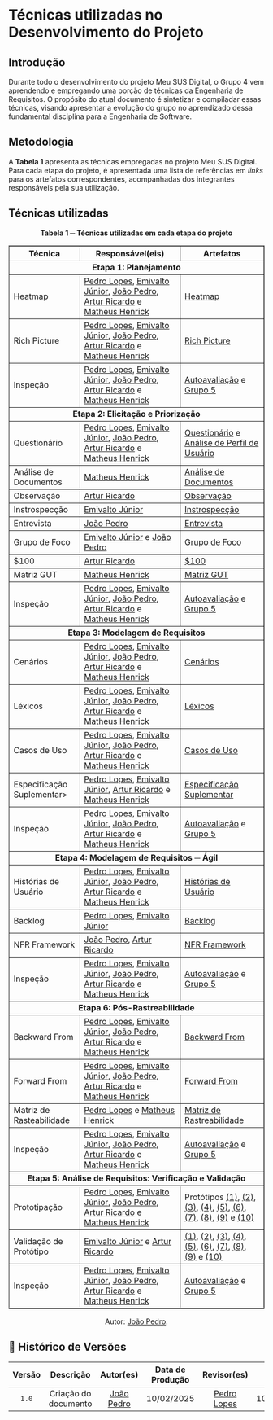 # Técnicas utilizadas no Desenvolvimento do Projeto

## Introdução

Durante todo o desenvolvimento do projeto Meu SUS Digital, o Grupo 4 vem aprendendo e empregando uma porção de técnicas da Engenharia de Requisitos. O propósito do atual documento é sintetizar e compiladar essas técnicas, visando apresentar a evolução do grupo no aprendizado dessa fundamental disciplina para a Engenharia de Software.

## Metodologia

A **Tabela 1** apresenta as técnicas empregadas no projeto Meu SUS Digital. Para cada etapa do projeto, é apresentada uma lista de referências em *links* para os artefatos correspondentes, acompanhadas dos integrantes responsáveis pela sua utilização.

## Técnicas utilizadas

<div align="center">
    <p><strong>Tabela 1 ─ Técnicas utilizadas em cada etapa do projeto</strong></p>
</div>

<center>

<table border="1">
    <thead>
        <th>Técnica</th>
        <th>Responsável(eis)</th>
        <th>Artefatos</th>
    </thead>
    <tbody>
        <tr>
            <td colspan="3" style="text-align: center; font-weight: bold;">Etapa 1: Planejamento</td>
        </tr>
        <tr>
            <td>Heatmap</td>
            <td>
                <a href="https://github.com/pLopess">Pedro Lopes</a>, <a href="https://github.com/EmivaltoJrr">Emivalto Júnior</a>, <a href="https://github.com/JoosPerro">João Pedro</a>, <a href="https://github.com/algorithmorphic">Artur Ricardo</a> e <a href="https://github.com/MatheusHenrickSantos">Matheus Henrick</a>
            </td>
            <td><a href="../../planejamento/heatmap">Heatmap</a></td>
        </tr>
        <tr>
            <td>Rich Picture</td>
            <td>
                <a href="https://github.com/pLopess">Pedro Lopes</a>, <a href="https://github.com/EmivaltoJrr">Emivalto Júnior</a>, <a href="https://github.com/JoosPerro">João Pedro</a>, <a href="https://github.com/algorithmorphic">Artur Ricardo</a> e <a href="https://github.com/MatheusHenrickSantos">Matheus Henrick</a>
            </td>
            <td><a href="../../planejamento/apps-avaliados">Rich Picture</a></td>
        </tr>
        <tr>
            <td>Inspeção</td>
            <td>
                <a href="https://github.com/pLopess">Pedro Lopes</a>, <a href="https://github.com/EmivaltoJrr">Emivalto Júnior</a>, <a href="https://github.com/JoosPerro">João Pedro</a>, <a href="https://github.com/algorithmorphic">Artur Ricardo</a> e <a href="https://github.com/MatheusHenrickSantos">Matheus Henrick</a>
            </td>
            <td><a href="../verificacao/grupo4/entrega1/entrega1">Autoavaliação</a> e <a href="../verificacao/grupo5/entrega1/entrega1g5">Grupo 5</a></td>
        </tr>
        <tr>
            <td colspan="3" style="text-align: center; font-weight: bold;">Etapa 2: Elicitação e Priorização</td>
        </tr>
        <tr>
            <td>Questionário</td>
            <td>
                <a href="https://github.com/pLopess">Pedro Lopes</a>, <a href="https://github.com/EmivaltoJrr">Emivalto Júnior</a>, <a href="https://github.com/JoosPerro">João Pedro</a>, <a href="https://github.com/algorithmorphic">Artur Ricardo</a> e <a href="https://github.com/MatheusHenrickSantos">Matheus Henrick</a>
            </td>
            <td>
                <a href="../../elicitacao/analise-perfil-usuario/questionario">Questionário</a> e <a href="../../elicitacao/analise-perfil-usuario/perfil-usuario">Análise de Perfil de Usuário</a>
            </td>
        </tr>
        <tr>
            <td>Análise de Documentos</td>
            <td><a href="https://github.com/MatheusHenrickSantos">Matheus Henrick</a></td>
            <td><a href="../../elicitacao/tecnicas/analise-de-documentos">Análise de Documentos</a></td>
        </tr>
        <tr>
            <td>Observação</td>
            <td><a href="https://github.com/algorithmorphic">Artur Ricardo</a></td>
            <td><a href="../../elicitacao/tecnicas/observacao">Observação</a></td>
        </tr>
        <tr>
            <td>Instrospecção</td>
            <td>
                <a href="https://github.com/EmivaltoJrr">Emivalto Júnior</a>
            </td>
            <td><a href="../../elicitacao/tecnicas/introspeccao">Instrospecção</a></td>
        </tr>
        <tr>
            <td>Entrevista</td>
            <td>
                <a href="https://github.com/JoosPerro">João Pedro</a>
            </td>
            <td><a href="../../elicitacao/tecnicas/entrevista">Entrevista</a></td>
        </tr>
        <tr>
            <td>Grupo de Foco</td>
            <td>
                <a href="https://github.com/EmivaltoJrr">Emivalto Júnior</a> e <a href="https://github.com/JoosPerro">João Pedro</a>
            </td>
            <td><a href="../../elicitacao/tecnicas/grupo-de-foco">Grupo de Foco</a></td>
        </tr>
        <tr>
            <td>$100</td>
            <td><a href="https://github.com/algorithmorphic">Artur Ricardo</a></td>
            <td><a href="../../elicitacao/priorizacao/$100">$100</a></td>
        </tr>
        <tr>
            <td>Matriz GUT</td>
            <td><a href="https://github.com/MatheusHenrickSantos">Matheus Henrick</a></td>
            <td><a href="../../elicitacao/priorizacao/matriz-gut">Matriz GUT</a></td>
        </tr>
        <tr>
        <tr>
            <td>Inspeção</td>
            <td>
                <a href="https://github.com/pLopess">Pedro Lopes</a>, <a href="https://github.com/EmivaltoJrr">Emivalto Júnior</a>, <a href="https://github.com/JoosPerro">João Pedro</a>, <a href="https://github.com/algorithmorphic">Artur Ricardo</a> e <a href="https://github.com/MatheusHenrickSantos">Matheus Henrick</a>
            </td>
            <td><a href="../verificacao/grupo4/entrega1/entrega2">Autoavaliação</a> e <a href="../verificacao/grupo5/entrega1/entrega2g5">Grupo 5</a></td>
        </tr>
            <td colspan="3" style="text-align: center; font-weight: bold;">Etapa 3: Modelagem de Requisitos</td>
        </tr>
        <tr>
            <td>Cenários</td>
            <td>
                <a href="https://github.com/pLopess">Pedro Lopes</a>, <a href="https://github.com/EmivaltoJrr">Emivalto Júnior</a>, <a href="https://github.com/JoosPerro">João Pedro</a>, <a href="https://github.com/algorithmorphic">Artur Ricardo</a> e <a href="https://github.com/MatheusHenrickSantos">Matheus Henrick</a>
            </td>
            <td><a href="../../modelagem/cenarios">Cenários</a></td>
        </tr>
        <tr>
            <td>Léxicos</td>
            <td>
                <a href="https://github.com/pLopess">Pedro Lopes</a>, <a href="https://github.com/EmivaltoJrr">Emivalto Júnior</a>, <a href="https://github.com/JoosPerro">João Pedro</a>, <a href="https://github.com/algorithmorphic">Artur Ricardo</a> e <a href="https://github.com/MatheusHenrickSantos">Matheus Henrick</a>
            </td>
            <td><a href="../../modelagem/lexicos">Léxicos</a></td>
        </tr>
        <tr>
            <td>Casos de Uso</td>
            <td>
                <a href="https://github.com/pLopess">Pedro Lopes</a>, <a href="https://github.com/EmivaltoJrr">Emivalto Júnior</a>, <a href="https://github.com/JoosPerro">João Pedro</a>, <a href="https://github.com/algorithmorphic">Artur Ricardo</a> e <a href="https://github.com/MatheusHenrickSantos">Matheus Henrick</a>
            </td>
            <td><a href="../../modelagem/caso-de-uso">Casos de Uso</a></td>
        </tr>
        <tr>
            <td>Especificação Suplementar></td>
            <td>
                <a href="https://github.com/pLopess">Pedro Lopes</a>, <a href="https://github.com/EmivaltoJrr">Emivalto Júnior</a>, <a href="https://github.com/algorithmorphic">Artur Ricardo</a> e <a href="https://github.com/MatheusHenrickSantos">Matheus Henrick</a>
            </td>
            <td><a href="../../modelagem/especificacao-suplementar">Especificação Suplementar</a</td>
        </tr>
        <tr>
            <td>Inspeção</td>
            <td>
                <a href="https://github.com/pLopess">Pedro Lopes</a>, <a href="https://github.com/EmivaltoJrr">Emivalto Júnior</a>, <a href="https://github.com/JoosPerro">João Pedro</a>, <a href="https://github.com/algorithmorphic">Artur Ricardo</a> e <a href="https://github.com/MatheusHenrickSantos">Matheus Henrick</a>
            </td>
            <td><a href="../verificacao/grupo4/entrega1/entrega3">Autoavaliação</a> e <a href="../verificacao/grupo5/entrega1/entrega3g5">Grupo 5</a></td>
        </tr>
        <tr>
            <td colspan="3" style="text-align: center; font-weight: bold;">Etapa 4: Modelagem de Requisitos ─ Ágil</td>
        </tr>
        <tr>
            <td>Histórias de Usuário</td>
            <td>
                <a href="https://github.com/pLopess">Pedro Lopes</a>, <a href="https://github.com/EmivaltoJrr">Emivalto Júnior</a>, <a href="https://github.com/JoosPerro">João Pedro</a>, <a href="https://github.com/algorithmorphic">Artur Ricardo</a> e <a href="https://github.com/MatheusHenrickSantos">Matheus Henrick</a>
            </td>
            <td><a href="../../modelagem-agil/historias-de-usuario">Histórias de Usuário</a></td>
        </tr>
        <tr>
            <td>Backlog</td>
            <td>
                <a href="https://github.com/pLopess">Pedro Lopes</a>, <a href="https://github.com/EmivaltoJrr">Emivalto Júnior</a>
            </td>
            <td><a href="../../modelagem-agil/backlog">Backlog</a></td>
        </tr>
        <tr>
            <td>NFR Framework</td>
            <td>
                <a href="https://github.com/JoosPerro">João Pedro</a>, <a href="https://github.com/algorithmorphic">Artur Ricardo</a>
            </td>
            <td><a href="../../modelagem-agil/nfr-framework">NFR Framework</a></td>
        </tr>
        <tr>
            <td>Inspeção</td>
            <td>
                <a href="https://github.com/pLopess">Pedro Lopes</a>, <a href="https://github.com/EmivaltoJrr">Emivalto Júnior</a>, <a href="https://github.com/JoosPerro">João Pedro</a>, <a href="https://github.com/algorithmorphic">Artur Ricardo</a> e <a href="https://github.com/MatheusHenrickSantos">Matheus Henrick</a>
            </td>
            <td><a href="../verificacao/grupo4/entrega1/entrega4">Autoavaliação</a> e <a href="../verificacao/grupo5/entrega1/entrega4g5">Grupo 5</a></td>
        </tr>
        <tr>
            <td colspan="3" style="text-align: center; font-weight: bold;">Etapa 6: Pós-Rastreabilidade</td>
        </tr>
        <tr>
            <td>Backward From</td>
            <td>
                <a href="https://github.com/pLopess">Pedro Lopes</a>, <a href="https://github.com/EmivaltoJrr">Emivalto Júnior</a>, <a href="https://github.com/JoosPerro">João Pedro</a>, <a href="https://github.com/algorithmorphic">Artur Ricardo</a> e <a href="https://github.com/MatheusHenrickSantos">Matheus Henrick</a>
            </td>
            <td><a href="../../pos-rastreabilidade/backward-from">Backward From</a></td>
        </tr>
        <tr>
            <td>Forward From</td>
            <td>
                <a href="https://github.com/pLopess">Pedro Lopes</a>, <a href="https://github.com/EmivaltoJrr">Emivalto Júnior</a>, <a href="https://github.com/JoosPerro">João Pedro</a>, <a href="https://github.com/algorithmorphic">Artur Ricardo</a> e <a href="https://github.com/MatheusHenrickSantos">Matheus Henrick</a>
            </td>
            <td><a href="../../pos-rastreabilidade/forward-from">Forward From</a></td>
        </tr>
        <tr>
            <td>Matriz de Rasteabilidade</td>
            <td>
                <a href="https://github.com/pLopess">Pedro Lopes</a> e <a href="https://github.com/MatheusHenrickSantos">Matheus Henrick</a>
            </td>
            <td><a href="../../pos-rastreabilidade/matriz-de-rastreabilidade">Matriz de Rastreabilidade</a></td>
        </tr>
        <tr>
        <tr>
            <td>Inspeção</td>
            <td>
                <a href="https://github.com/pLopess">Pedro Lopes</a>, <a href="https://github.com/EmivaltoJrr">Emivalto Júnior</a>, <a href="https://github.com/JoosPerro">João Pedro</a>, <a href="https://github.com/algorithmorphic">Artur Ricardo</a> e <a href="https://github.com/MatheusHenrickSantos">Matheus Henrick</a>
            </td>
            <td><a href="../verificacao/grupo4/entrega1/entrega5">Autoavaliação</a> e <a href="../verificacao/grupo5/entrega1/entrega5g5">Grupo 5</a></td>
        </tr>
            <td colspan="3" style="text-align: center; font-weight: bold;">Etapa 5: Análise de Requisitos: Verificação e Validação</td>
        </tr>
        <tr>
            <td>Prototipação</td>
            <td>
                <a href="https://github.com/pLopess">Pedro Lopes</a>, <a href="https://github.com/EmivaltoJrr">Emivalto Júnior</a>, <a href="https://github.com/JoosPerro">João Pedro</a>, <a href="https://github.com/algorithmorphic">Artur Ricardo</a> e <a href="https://github.com/MatheusHenrickSantos">Matheus Henrick</a>
            </td>
            <td>
                Protótipos
                <a href="../validacao/prototipo-de-alta-fidelidade-rf58.md">(1)</a>,
                <a href="../validacao/prototipo-de-alta-fidelidade-rf60.md">(2)</a>,
                <a href="../validacao/prototipo-de-alta-fidelidade-rf62.md">(3)</a>,
                <a href="../validacao/prototipo-de-alta-fidelidade-rf66.md">(4)</a>,
                <a href="../validacao/prototipo-de-alta-fidelidade-rf67.md">(5)</a>,
                <a href="../validacao/prototipo-de-alta-fidelidade-rf68.md">(6)</a>,
                <a href="../validacao/prototipo-de-alta-fidelidade-rf71.md">(7)</a>,
                <a href="../validacao/prototipo-de-alta-fidelidade-rf72_e_73.md">(8)</a>,
                <a href="../validacao/prototipo-de-alta-fidelidade-rf74.md">(9)</a> e 
                <a href="../validacao/prototipo-de-alta-fidelidade-rf75.md">(10)</a>
            </td>
        </tr>
        <tr>
            <td>Validação de Protótipo</td>
            <td>
                <a href="https://github.com/EmivaltoJrr">Emivalto Júnior</a> e <a href="https://github.com/algorithmorphic">Artur Ricardo</a>
            </td>
            <td>
                <a href="../validacao/prototipo-de-alta-fidelidade-rf58.md">(1)</a>,
                <a href="../validacao/prototipo-de-alta-fidelidade-rf60.md">(2)</a>,
                <a href="../validacao/prototipo-de-alta-fidelidade-rf62.md">(3)</a>,
                <a href="../validacao/prototipo-de-alta-fidelidade-rf66.md">(4)</a>,
                <a href="../validacao/prototipo-de-alta-fidelidade-rf67.md">(5)</a>,
                <a href="../validacao/prototipo-de-alta-fidelidade-rf68.md">(6)</a>,
                <a href="../validacao/prototipo-de-alta-fidelidade-rf71.md">(7)</a>,
                <a href="../validacao/prototipo-de-alta-fidelidade-rf72_e_73.md">(8)</a>,
                <a href="../validacao/prototipo-de-alta-fidelidade-rf74.md">(9)</a> e 
                <a href="../validacao/prototipo-de-alta-fidelidade-rf75.md">(10)</a>
            </td>
        </tr>
        <tr>
            <td>Inspeção</td>
            <td>
                <a href="https://github.com/pLopess">Pedro Lopes</a>, <a href="https://github.com/EmivaltoJrr">Emivalto Júnior</a>, <a href="https://github.com/JoosPerro">João Pedro</a>, <a href="https://github.com/algorithmorphic">Artur Ricardo</a> e <a href="https://github.com/MatheusHenrickSantos">Matheus Henrick</a>
            </td>
            <td><a href="../verificacao/grupo4/entrega1/entrega6">Autoavaliação</a> e <a href="../verificacao/grupo5/entrega1/entrega6g5">Grupo 5</a></td>
        </tr>
    </tbody>
</table>

</center>

<div align="center">
    <p>Autor: <a href="https://github.com/JoosPerro">João Pedro</a>.</p>
</div>

## 📑 Histórico de Versões
| Versão | Descrição | Autor(es) | Data de Produção | Revisor(es) | Data de Revisão |   
|:------:|:-------------------------------:|:--------------:|:--------------:|:-------------:|:---------------------:|
|  `1.0`  | Criação do documento |[João Pedro](https://github.com/JoosPerro)| 10/02/2025  | [Pedro Lopes](https://github.com/pLopess) | 10/02/2025 |

